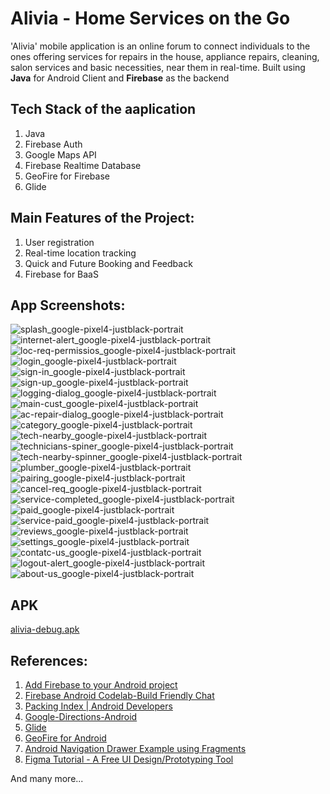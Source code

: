 # Alivia -  Home Services on the Go

'Alivia' mobile application is an online forum to connect individuals to the ones offering services for repairs in the house, appliance repairs, cleaning, salon services and basic necessities, near them in real-time. Built using **Java** for Android Client and **Firebase** as the backend

## Tech Stack of the aaplication
1. Java
2. Firebase Auth
3. Google Maps API
4. Firebase Realtime Database
5. GeoFire for Firebase
6. Glide

## Main Features of the Project:
1. User registration
2. Real-time location tracking
3. Quick and Future Booking and Feedback
4. Firebase for BaaS

## App Screenshots:
![splash_google-pixel4-justblack-portrait](https://user-images.githubusercontent.com/64930624/122762874-6202cc80-d2bb-11eb-86c0-b99e76498548.png)
![internet-alert_google-pixel4-justblack-portrait](https://user-images.githubusercontent.com/64930624/122762836-5b745500-d2bb-11eb-8eab-010ae291333b.png)
![loc-req-permissios_google-pixel4-justblack-portrait](https://user-images.githubusercontent.com/64930624/122762839-5c0ceb80-d2bb-11eb-9e07-ae7d63ab4018.png)
![login_google-pixel4-justblack-portrait](https://user-images.githubusercontent.com/64930624/122762841-5d3e1880-d2bb-11eb-84f1-85af7c9a61ca.png)
![sign-in_google-pixel4-justblack-portrait](https://user-images.githubusercontent.com/64930624/122762868-616a3600-d2bb-11eb-80f6-4ed3f159c3f6.png)
![sign-up_google-pixel4-justblack-portrait](https://user-images.githubusercontent.com/64930624/122762870-6202cc80-d2bb-11eb-83c8-998bb7df7130.png)
![logging-dialog_google-pixel4-justblack-portrait](https://user-images.githubusercontent.com/64930624/122762840-5ca58200-d2bb-11eb-9abe-334dbdd39382.png)
![main-cust_google-pixel4-justblack-portrait](https://user-images.githubusercontent.com/64930624/122762843-5dd6af00-d2bb-11eb-9b26-d035c2514d60.png)
![ac-repair-dialog_google-pixel4-justblack-portrait](https://user-images.githubusercontent.com/64930624/122762823-5911fb00-d2bb-11eb-8fca-6fb8ff32505d.png)
![category_google-pixel4-justblack-portrait](https://user-images.githubusercontent.com/64930624/122762831-5adbbe80-d2bb-11eb-941d-10b486afe345.png)
![tech-nearby_google-pixel4-justblack-portrait](https://user-images.githubusercontent.com/64930624/122762876-629b6300-d2bb-11eb-8016-a02e58f1dcda.png)
![technicians-spiner_google-pixel4-justblack-portrait](https://user-images.githubusercontent.com/64930624/122762882-6333f980-d2bb-11eb-81ed-7d78ffd25caf.png)
![tech-nearby-spinner_google-pixel4-justblack-portrait](https://user-images.githubusercontent.com/64930624/122762879-6333f980-d2bb-11eb-81b0-53f8fb600f9c.png)
![plumber_google-pixel4-justblack-portrait](https://user-images.githubusercontent.com/64930624/122762847-5f07dc00-d2bb-11eb-8ea5-58dcf986d9d0.png)
![pairing_google-pixel4-justblack-portrait](https://user-images.githubusercontent.com/64930624/122762845-5e6f4580-d2bb-11eb-9105-125720ffee9d.png)
![cancel-req_google-pixel4-justblack-portrait](https://user-images.githubusercontent.com/64930624/122762830-5a432800-d2bb-11eb-8233-522befee2bba.png)
![service-completed_google-pixel4-justblack-portrait](https://user-images.githubusercontent.com/64930624/122794287-b452e600-d2d9-11eb-8332-f42ba732be2a.png)
![paid_google-pixel4-justblack-portrait](https://user-images.githubusercontent.com/64930624/122794281-b157f580-d2d9-11eb-895d-7e556fdb9204.png)
![service-paid_google-pixel4-justblack-portrait](https://user-images.githubusercontent.com/64930624/122794299-b5841300-d2d9-11eb-95ad-cca153621fde.png)
![reviews_google-pixel4-justblack-portrait](https://user-images.githubusercontent.com/64930624/122762850-5fa07280-d2bb-11eb-85b3-5b8c79048883.png)
![settings_google-pixel4-justblack-portrait](https://user-images.githubusercontent.com/64930624/122762865-60d19f80-d2bb-11eb-810d-99b9d39f5852.png)
![contatc-us_google-pixel4-justblack-portrait](https://user-images.githubusercontent.com/64930624/122762833-5b745500-d2bb-11eb-8649-13e0d22f1751.png)
![logout-alert_google-pixel4-justblack-portrait](https://user-images.githubusercontent.com/64930624/122762842-5d3e1880-d2bb-11eb-86f5-fc675b6de6e9.png)
![about-us_google-pixel4-justblack-portrait](https://user-images.githubusercontent.com/64930624/122762811-56170a80-d2bb-11eb-9305-9090fef93398.png)

## APK
[alivia-debug.apk](https://github.com/darthwithap/home-app/raw/master/apk/alivia-debug.apk)

## References:
1. [Add Firebase to your Android project](https://firebase.google.com/docs/android/setup)
2. [Firebase Android Codelab-Build Friendly Chat](https://codelabs.developers.google.com/codelabs/firebase-android/#0)
3. [Packing Index | Android Developers](https://developer.android.com/reference/androidx/packages)
4. [Google-Directions-Android](https://github.com/jd-alexander/Google-Directions-Android/)
5. [Glide](https://github.com/bumptech/glide)
6. [GeoFire for Android](https://firebaseopensource.com/projects/firebase/geofire-android/)
7. [Android Navigation Drawer Example using Fragments](https://www.simplifiedcoding.net/android-navigation-drawer-example-using-fragments/)
8. [Figma Tutorial - A Free UI Design/Prototyping Tool](https://www.simplifiedcoding.net/android-navigation-drawer-example-using-fragments/)

And many more...
